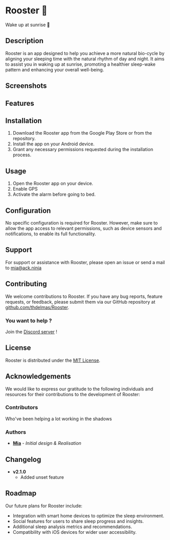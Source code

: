# Rooster 🐓

Wake up at sunrise 🌅

## Description

Rooster is an app designed to help you achieve a more natural bio-cycle by aligning your sleeping time with the natural rhythm of day and night. It aims to assist you in waking up at sunrise, promoting a healthier sleep-wake pattern and enhancing your overall well-being.

## Screenshots

## Features

## Installation

1. Download the Rooster app from the Google Play Store or from the repository.
2. Install the app on your Android device.
3. Grant any necessary permissions requested during the installation process.

## Usage

1. Open the Rooster app on your device.
2. Enable GPS
3. Activate the alarm before going to bed.

## Configuration

No specific configuration is required for Rooster. However, make sure to allow the app access to relevant permissions, such as device sensors and notifications, to enable its full functionality.

## Support

For support or assistance with Rooster, please open an issue or send a mail to [mia@ack.ninja](mailto:mia@ack.ninja)

## Contributing

We welcome contributions to Rooster. If you have any bug reports, feature requests, or feedback, please submit them via our GitHub repository at [github.com/thdelmas/Rooster](https://github.com/thedelmas/Rooster).

### You want to help ?
Join the [Discord server](https://discord.com/api/webhooks/1104742508430381087/3-x3oemauSNygntTexWnO-3FKGfHxwtBYpMuiw2DH_ZjQJCiGYFBcNKwC6_q4BaOF2Az) !

## License

Rooster is distributed under the [MIT License](https://opensource.org/licenses/MIT).

## Acknowledgements

We would like to express our gratitude to the following individuals and resources for their contributions to the development of Rooster:

### Contributors

Who've been helping a lot working in the shadows

### Authors

* **[Mia](http://theophile.world)** - *Initial design & Realisation*

## Changelog

- **v2.1.0**
  - Added unset feature 

## Roadmap

Our future plans for Rooster include:

- Integration with smart home devices to optimize the sleep environment.
- Social features for users to share sleep progress and insights.
- Additional sleep analysis metrics and recommendations.
- Compatibility with iOS devices for wider user accessibility.
